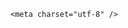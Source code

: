 <!DOCTYPE html>
<html lang="zh-CN">

<head>
    
<title>南方或迎突破历史极值的降雨，为何这么严重？哪些地方要做准备？_腾讯新闻</title>
<meta name="keywords" content="降雨,降水,强降雨,西南季风,暴雨,强对流天气,广东,季风,江西,广西">
<meta name="description" content="昨天午后我省上空的云幕缓缓向东南方向拉开，除了沿海地区外，大部地区清一色暴露在阳光下，十分适合晒衣晒被。有了阳光的扶持，气温开始小跑上坡，截至昨天16时45分，全省大部最高气温在26-28℃，其中建德达到了29.2℃；相反，被云层覆盖的沿海一带，不少地区依旧维持在25℃以下。珍惜眼前的阳光和舒爽的体感，因为雨水在...">
<meta name="author" content="腾讯网">
<meta name="copyright" content="Copyright 1998 - 2025 Tencent. All Rights Reserved">
<meta property="og:type" content="news" />

<meta property="og:title" content="南方或迎突破历史极值的降雨，为何这么严重？哪些地方要做准备？_腾讯新闻" />
<meta property="og:description" content="昨天午后我省上空的云幕缓缓向东南方向拉开，除了沿海地区外，大部地区清一色暴露在阳光下，十分适合晒衣晒被。有了阳光的扶持，气温开始小跑上坡，截至昨天16时45分，全省大部最高气温在26-28℃，其中建德达到了29.2℃；相反，被云层覆盖的沿海一带，不少地区依旧维持在25℃以下。珍惜眼前的阳光和舒爽的体感，因为雨水在..." />
<meta property="og:url" content="https://news.qq.com/rain/a/20250528Q01WR600" />
<meta property="og:image" content="https://inews.gtimg.com/news_ls/OFx4dBn131d3TK4EExJ5AjyJ76APxDDAit37AxoEbjVXAAA_640330/0" />
<meta property="article:author" content="" />
<meta property="article:published_time" content="2025-05-28 16:51:03" />
<meta property="category" content="" />

    <meta charset="utf-8" />
<meta http-equiv="X-UA-Compatible" content="IE=Edge" />
<meta name="viewport" content="width=device-width, initial-scale=1, shrink-to-fit=no" />
<link rel="dns-prefetch" href="mat1.gtimg.com">
<link rel="dns-prefetch" href="i.news.qq.com">
<link rel="shortcut icon" href="https://mat1.gtimg.com/qqcdn/qqindex2021/favicon.ico">
<script nomodule="true" src="https://mat1.gtimg.com/qqcdn/qqindex2021/common-static/20240515201444/core3-37-1.min.js"></script>
<script>
  try {
    if (!window.IntersectionObserver) {
      var observerScript = document.createElement('script');
      observerScript.src = "https://mat1.gtimg.com/qqcdn/qqindex2021/common-static/20241024141058/intersection-observer-polyfill.js";
      document.head.appendChild(observerScript);
    }
  } catch (error) {}
</script>

<script>
  try {
    if (!Element.prototype.scrollTo) {
      var scrollScript = document.createElement('script');
      scrollScript.src = "https://mat1.gtimg.com/qqcdn/qqindex2021/common-static/20241025153001/scroll-behavior-polyfill.js";
      document.head.appendChild(scrollScript);
    }
  } catch (error) {}
</script>
<script>
  try {
    if ('scrollRestoration' in window.history) {
      window.history.scrollRestoration = 'manual';
    }
    window.isPcClient = Boolean(window.electron) && (
      window.navigator.userAgent.indexOf('pc-client') > 0 ||
      window.navigator.userAgent.indexOf('TencentNews') > 0
    );
  } catch {}
</script>
<script>
  try {
    if (window.isPcClient) {
      var bodyStyle = document.createElement('style');
      bodyStyle.innerText = 'body{ zoom: 0.95 }';
      document.head.appendChild(bodyStyle);
    }
  } catch {}
</script>
<script>
  window.DATA = {"copyright_share":"本文来自腾讯新闻客户端创作者，不代表腾讯新闻的观点和立场。","detail_entry":{"is_orignal":1,"orignal_entry":1},"disableDeclare":1,"extra_property":{"FeedbackDetailDisableInsert":0,"zanSkinType":""},"iNewsRecommendLevel":1,"id":"20250528Q01WR600","is_deleted":0,"channelEntryJumpType":1,"remarks":"","question_id":"","final_declare":["个人观点，仅供参考"],"forbidCommentUpDown":0,"likeInfo":0,"answer_num":2,"content":null,"all_long_pic":1,"categoryrray":{"category_id":"238","sub_category_id":"-1"},"commentid":"","news_update_time":1748423385,"self_declare":{"declare":"个人观点，仅供参考"},"title":"南方或迎突破历史极值的降雨，为何这么严重？哪些地方要做准备？","url":"https://view.inews.qq.com/a/20250528Q01WR600","adInfo":{"openAdsText":1,"openRelatedNewsAd":1,"openAds":1,"openAdsComment":1,"openAdsPhotos":1},"content_words_num":35,"enableDiffusion":1,"relate_extend_infos":{"longTitle":"暴雨特大暴雨，雷暴大风、冰雹！南方将迎来今年最强降雨！或突破历史极值，多地紧急提醒\n","title":"暴雨特大暴雨，雷暴大风、冰雹！南方将迎来今年最强降雨！或突破历史极值，多地紧急提醒\n","url":"http://view.inews.qq.com/a/20250527A01FH000","abstract":"昨天午后我省上空的云幕缓缓向东南方向拉开，除了沿海地区外，大部地区清一色暴露在阳光下，十分适合晒衣晒被。有了阳光的扶持，气温开始小跑上坡，截至昨天16时45分，全省大部最高气温在26-28℃，其中建德达到了29.2℃；相反，被云层覆盖的沿海一带，不少地区依旧维持在25℃以下。珍惜眼前的阳光和舒爽的体感，因为雨水在...","id":"20250527A01FH000","imgURL":"https://inews.gtimg.com/news_ls/OhPk8gMcDExD4fvTQzal1f7-NeJTYTzgSiDTGHhZQikZEAA_640330/0","imgURLSmall":"https://inews.gtimg.com/news_ls/OhPk8gMcDExD4fvTQzal1f7-NeJTYTzgSiDTGHhZQikZEAA_150120/0"},"shareDesc":"腾讯新闻","time":"2025-05-28 09:08:21","ai_switch":true,"abstract":"","atype":232,"intro":"","shareImg":"https://inews.gtimg.com/om_ls/OdWZL4S19lKf8Awh3O46dE4dimysIrMj0ff-B8kq_ZtzwAA_870492/0","surl":"https://view.inews.qq.com/a/20250528Q01WR600","FadCid":"","copyright_wording_share":"免责声明","emojiRelatedSwitch":1,"isSensitive":0,"ret":0,"article_category":"238","news_app_recommend_status":4,"already_answer":false,"attribute":{},"closeCommentBanner":0,"emojiSwitch":1,"questionInfo":{"id":"20250528Q01WR600","longtitle":"南方或迎突破历史极值的降雨，为何这么严重？哪些地方要做准备？","question_short_title":"南方或迎突破历史极值的降雨，为何这么严重？哪些地方要做准备？","relate_extend_infos":[{"url":"https://view.inews.qq.com/a/20250527A01FH000","abstract":"昨天午后我省上空的云幕缓缓向东南方向拉开，除了沿海地区外，大部地区清一色暴露在阳光下，十分适合晒衣晒被。有了阳光的扶持，气温开始小跑上坡，截至昨天16时45分，全省大部最高气温在26-28℃，其中建德达到了29.2℃；相反，被云层覆盖的沿海一带，不少地区依旧维持在25℃以下。珍惜眼前的阳光和舒爽的体感，因为雨水在...","articletype":"0","id":"20250527A01FH000","longtitle":"暴雨特大暴雨，雷暴大风、冰雹！南方将迎来今年最强降雨！或突破历史极值，多地紧急提醒\n","picShowType":"90092","thumbnails_qqnews":["https://inews.gtimg.com/news_ls/OhPk8gMcDExD4fvTQzal1f7-NeJTYTzgSiDTGHhZQikZEAA_294195/0"],"title":"暴雨特大暴雨，雷暴大风、冰雹！南方将迎来今年最强降雨！或突破历史极值，多地紧急提醒\n"}],"thumbnails_qqnews":["https://inews.gtimg.com/om_ls/OdWZL4S19lKf8Awh3O46dE4dimysIrMj0ff-B8kq_ZtzwAA_294195/0"],"title":"南方或迎突破历史极值的降雨，为何这么严重？哪些地方要做准备？","url":"http://view.inews.qq.com/a/20250528Q01WR600","abstract":""},"safe_cntl":{"close_all_ad":0,"close_all_favorite":0,"close_comment_dislike":0,"close_all_emoticon_comment":0,"close_all_rel":0,"close_global_news_sis":0,"close_relate_thing":0,"close_share_pull":0,"emoticon_comment_mode":0},"card":{"vip_type_new":"30012","liveInfo":{},"msgEntry":1,"vip_icon_night":"http://inews.gtimg.com/newsapp_ls/0/14876052067/0","vip_icon":"http://inews.gtimg.com/newsapp_ls/0/14876051701/0","suid":"8QMc339d5IQeuTzY5QN3","chlname":"问答课代表","icon":"https://inews.gtimg.com/om_ls/OPBO91JgEbYG-O62jC2hCRA_yoydsA8oEANb87pxgNxKgAA_200200/0","uin":"ecbe89d289b6198c7996f16538ebc224f9","vip_desc":"腾讯新闻问答课代表官方账号","cpLevel":2,"vip_place":"left","vip_type":"30012","chlid":"22983986","desc":"腾讯新闻问答课代表，结合当下热点新闻和网友热议，发现好问题，期待好回答。","update_frequency":"1970-01-01 08:00:00"},"cms_id":"20250528Q01WR600","articleId":"20250528Q04GCZ00","article_type":232,"tags":"","desc":"昨天午后我省上空的云幕缓缓向东南方向拉开，除了沿海地区外，大部地区清一色暴露在阳光下，十分适合晒衣晒被。有了阳光的扶持，气温开始小跑上坡，截至昨天16时45分，全省大部最高气温在26-28℃，其中建德达到了29.2℃；相反，被云层覆盖的沿海一带，不少地区依旧维持在25℃以下。珍惜眼前的阳光和舒爽的体感，因为雨水在...","videoArr":[]};
</script>
<script>
  window.channelInfo = {"channelConfig":{"channelNav":[{"_auto_id":"1","active_alien_img":"","alien_img":"","channel_id":"news_news_home","is_local":"0","link":"https://www.qq.com","name_cn":"首页","name_en":"home"},{"_auto_id":"2","active_alien_img":"","alien_img":"","channel_id":"news_news_top","is_local":"0","link":"","name_cn":"要闻","name_en":"news"},{"_auto_id":"4","active_alien_img":"","alien_img":"","channel_id":"news_news_bj","is_local":"1","link":"","name_cn":"北京","name_en":"bj"},{"_auto_id":"5","active_alien_img":"","alien_img":"","channel_id":"news_news_finance","is_local":"0","link":"","name_cn":"财经","name_en":"finance"},{"_auto_id":"6","active_alien_img":"","alien_img":"","channel_id":"news_news_tech","is_local":"0","link":"","name_cn":"科技","name_en":"tech"},{"_auto_id":"7","active_alien_img":"","alien_img":"","channel_id":"tv","is_local":"0","link":"https://v.qq.com/channel/tv/?ptag=qqnews","name_cn":"电视剧","name_en":"tv"},{"_auto_id":"8","active_alien_img":"","alien_img":"","channel_id":"news_news_qa","is_local":"0","link":"","name_cn":"热问","name_en":"qa"},{"_auto_id":"9","active_alien_img":"","alien_img":"","channel_id":"news_news_ent","is_local":"0","link":"","name_cn":"娱乐","name_en":"ent"},{"_auto_id":"10","active_alien_img":"","alien_img":"","channel_id":"variety","is_local":"0","link":"https://v.qq.com/channel/variety/?ptag=qqnews","name_cn":"综艺","name_en":"variety"},{"_auto_id":"11","active_alien_img":"","alien_img":"","channel_id":"news_news_sports","is_local":"0","link":"","name_cn":"体育","name_en":"sports"},{"_auto_id":"13","active_alien_img":"","alien_img":"","channel_id":"news_news_nba","is_local":"0","link":"","name_cn":"NBA","name_en":"nba"},{"_auto_id":"14","active_alien_img":"","alien_img":"","channel_id":"news_news_world","is_local":"0","link":"","name_cn":"国际","name_en":"world"},{"_auto_id":"15","active_alien_img":"","alien_img":"","channel_id":"news_news_mil","is_local":"0","link":"","name_cn":"军事","name_en":"milite"},{"_auto_id":"16","active_alien_img":"","alien_img":"","channel_id":"news_news_auto","is_local":"0","link":"","name_cn":"汽车","name_en":"auto"},{"_auto_id":"17","active_alien_img":"","alien_img":"","channel_id":"news_news_house","is_local":"0","link":"","name_cn":"房产","name_en":"house"},{"_auto_id":"18","active_alien_img":"","alien_img":"","channel_id":"news_news_edu","is_local":"0","link":"","name_cn":"教育","name_en":"edu"},{"_auto_id":"19","active_alien_img":"","alien_img":"","channel_id":"news_news_antip","is_local":"0","link":"","name_cn":"健康","name_en":"health"},{"_auto_id":"20","active_alien_img":"","alien_img":"","channel_id":"news_news_video","is_local":"0","link":"","name_cn":"视频","name_en":"video"},{"_auto_id":"21","active_alien_img":"","alien_img":"","channel_id":"news_news_game","is_local":"0","link":"","name_cn":"游戏","name_en":"games"},{"_auto_id":"22","active_alien_img":"","alien_img":"","channel_id":"news_news_nchupin","is_local":"0","link":"","name_cn":"眼界","name_en":"chupin"},{"_auto_id":"24","active_alien_img":"","alien_img":"","channel_id":"news_news_football","is_local":"0","link":"","name_cn":"足球","name_en":"football"},{"_auto_id":"25","active_alien_img":"","alien_img":"","channel_id":"news_news_kepu","is_local":"0","link":"","name_cn":"科学","name_en":"kepu"},{"_auto_id":"26","active_alien_img":"","alien_img":"","channel_id":"news_news_digi","is_local":"0","link":"","name_cn":"数码","name_en":"digi"},{"_auto_id":"28","active_alien_img":"","alien_img":"","channel_id":"ymzx","is_local":"0","link":"https://gamer.qq.com/v2/cloudgame/game/96897?ichannel=txxwpc0Ftxxwpc1","name_cn":"元梦之星","name_en":"news_news_ymzx"},{"_auto_id":"31","active_alien_img":"","alien_img":"","channel_id":"movie","is_local":"0","link":"https://v.qq.com/channel/movie/?ptag=qqnews","name_cn":"电影","name_en":"movie"},{"_auto_id":"32","active_alien_img":"","alien_img":"","channel_id":"news_news_esport","is_local":"0","link":"","name_cn":"电竞","name_en":"esport"},{"_auto_id":"34","active_alien_img":"","alien_img":"","channel_id":"news_news_history","is_local":"0","link":"","name_cn":"历史","name_en":"history"},{"_auto_id":"35","active_alien_img":"","alien_img":"","channel_id":"news_news_baby","is_local":"0","link":"","name_cn":"育儿","name_en":"baby"},{"_auto_id":"36","active_alien_img":"","alien_img":"","channel_id":"hbjy","is_local":"0","link":"https://gp.qq.com/act/a20250421mnqlx/news.shtml","name_cn":"和平精英","name_en":"news_news_hbjy"},{"_auto_id":"37","active_alien_img":"","alien_img":"","channel_id":"cloud_gamer","is_local":"0","link":"https://gamer.qq.com/?ichannel=txxwpc0Ftxxwpc1","name_cn":"云游戏","name_en":"cloud_gamer"},{"_auto_id":"38","active_alien_img":"","alien_img":"","channel_id":"news_news_lic","is_local":"0","link":"","name_cn":"理财","name_en":"finance_licai"},{"_auto_id":"39","active_alien_img":"","alien_img":"","channel_id":"news_news_istock","is_local":"0","link":"","name_cn":"股票","name_en":"finance_stock"},{"_auto_id":"40","active_alien_img":"","alien_img":"","channel_id":"ren_min_shi_pin","is_local":"0","link":"https://news.qq.com/omn/author/8QMd3Hld74cbujbY?tab=om_video","name_cn":"人民视频","name_en":"ren_min_shi_pin"},{"_auto_id":"41","active_alien_img":"","alien_img":"","channel_id":"news_news_weather","is_local":"0","link":"https://tianqi.qq.com/index.htm","name_cn":"天气","name_en":"weather"}]}};
</script>
<script>
  window.articleConfig = {"rightConfig":[{"_auto_id":"1","category_key":"default","modules":"{\"moduleList\":[{\"title\":\"精选视频\",\"id\":\"video_album\",\"videoType\":\"tag\",\"videoId\":\"aUepxrtchGM=\"},{\"title\":\"下载条\",\"id\":\"download_banner\",\"isSticky\":1},{\"title\":\"热点榜\",\"id\":\"hot_rank_list\",\"isSticky\":1},{\"title\":\"广告推广\",\"id\":\"ssp_ad_module\",\"category\":\"ad_ssp\",\"loid\":\"109\",\"isSticky\":1}]}"}],"tonglanAdConfig":[],"bottomConfig":[],"videoAdConfig":[],"rightGameConfig":[]};
</script>
<script src="https://mat1.gtimg.com/www/js/emonitor/custom_ed041a23.js" charset="utf-8"></script>
<script>
  try {
    window.emonitorIns = emonitor.create({
      name: 'newsqq_quesionArticle',
      atta: {
        name: 'newsqq',
      },
      mode: '007',
    });
  } catch (err) {
    console.warn(err);
  }
</script>
<link href="https://mat1.gtimg.com/qqcdn/qqindex2021/common-static/hel/qqnews-pc-dc_20250526065055/static/css/qa.css" rel="stylesheet">

<script>window.__HEL_PRESET_META__={"qqnews-pc-components":{"app":{"id":1366,"name":"qqnews-pc-components","app_group_name":"qqnews-pc-components","proj_ver":{"map":{},"utime":0},"online_version":"qqnews-pc-components_20250515055747","build_version":"qqnews-pc-components_20250526064847","update_at":"2025-05-26T10:49:41.000Z","desc":"set by [init], from container [formal.pc.dc.sz101007] worker [0]"},"version":{"sub_app_name":"qqnews-pc-components","sub_app_version":"qqnews-pc-components_20250526064847","src_map":{"webDirPath":"https://mat1.gtimg.com/qqcdn/qqindex2021/common-static/hel/qqnews-pc-components_20250526064847","htmlIndexSrc":"https://mat1.gtimg.com/qqcdn/qqindex2021/common-static/hel/qqnews-pc-components_20250526064847/index.html","extractMode":"all","iframeSrc":"","chunkCssSrcList":["https://mat1.gtimg.com/qqcdn/qqindex2021/common-static/hel/qqnews-pc-components_20250526064847/static/css/index.css"],"chunkJsSrcList":["https://mat1.gtimg.com/qqcdn/qqindex2021/common-static/hel/qqnews-pc-components_20250526064847/static/js/index.js"],"staticCssSrcList":[],"staticJsSrcList":["https://mat1.gtimg.com/qqcdn/qqindex2021/static/20231212123233/react.production.min.js","https://mat1.gtimg.com/qqcdn/qqindex2021/static/20231212123233/react-dom.production.min.js","https://mat1.gtimg.com/qqcdn/qqindex2021/common-static/hel/hel-base-v16.js"],"relativeCssSrcList":[],"relativeJsSrcList":[],"privCssSrcList":[],"srvModSrcList":[],"srvModSrcIndex":"","headAssetList":[{"tag":"staticScript","append":false,"attrs":{"src":"https://mat1.gtimg.com/qqcdn/qqindex2021/static/20231212123233/react.production.min.js"}},{"tag":"staticScript","append":false,"attrs":{"src":"https://mat1.gtimg.com/qqcdn/qqindex2021/static/20231212123233/react-dom.production.min.js"}},{"tag":"staticScript","append":false,"attrs":{"src":"https://mat1.gtimg.com/qqcdn/qqindex2021/common-static/hel/hel-base-v16.js"}},{"tag":"script","append":true,"attrs":{"src":"https://mat1.gtimg.com/qqcdn/qqindex2021/common-static/hel/qqnews-pc-components_20250526064847/static/js/index.js","defer":""}},{"tag":"link","append":true,"attrs":{"href":"https://mat1.gtimg.com/qqcdn/qqindex2021/common-static/hel/qqnews-pc-components_20250526064847/static/css/index.css","rel":"stylesheet"}}],"bodyAssetList":[]},"update_at":"2025-05-26T10:49:40.000Z","create_at":"2025-05-26T10:49:40.000Z","_worker_id":"0","_is_backup":true}}}</script>
<script>window.__VIEW_PATH__="question.ejs";</script>
</head>

<body id="dc-question-body">
  <div id="root"></div>
    <iframe style="display: none;" src="https://i.news.qq.com/web_backend/getWebPacUid"></iframe>
<script src="https://mat1.gtimg.com/qqcdn/qqindex2021/common-static/20240805160928/react.production.min.js"></script>
<script src="https://mat1.gtimg.com/qqcdn/qqindex2021/common-static/20240805160928/react-dom.production.min.js"></script>
<script src="https://mat1.gtimg.com/qqcdn/qqindex2021/common-static/20241018171503/universal-report.min.js"></script>
<script defer type="text/javascript" src="https://mat1.gtimg.com/qqcdn/qqindex2021/libs/barrier/aria.js?appid=9327b8b06379d9d1728bbfbe2025ef9c" charset="utf-8"></script>
<script defer src="https://t.captcha.qq.com/TCaptcha.js"></script>
<script>document.cookie="hel_err=;path=/;";</script>
<script src="https://mat1.gtimg.com/qqcdn/qqindex2021/common-static/hel/hel-base-v16.js"></script>
<script src="https://mat1.gtimg.com/qqcdn/qqindex2021/common-static/hel/qqnews-pc-hel-entry_20250117174052/static/js/index.js"></script>
<link rel="preload" href="https://mat1.gtimg.com/qqcdn/qqindex2021/common-static/hel/qqnews-pc-dc_20250526065055/static/js/qa.js" as="script">
<link rel="preload" href="https://mat1.gtimg.com/qqcdn/qqindex2021/common-static/hel/qqnews-pc-components_20250526064847/static/js/index.js" as="script">
<script>window.loadProject("https://mat1.gtimg.com/qqcdn/qqindex2021/common-static/hel/qqnews-pc-dc_20250526065055/static/js/qa.js");</script>
<iframe id="videoFrame" style="display: none;" src="https://video.qq.com/cookie/sync_qqnews.html"></iframe>
</body>

</html>
